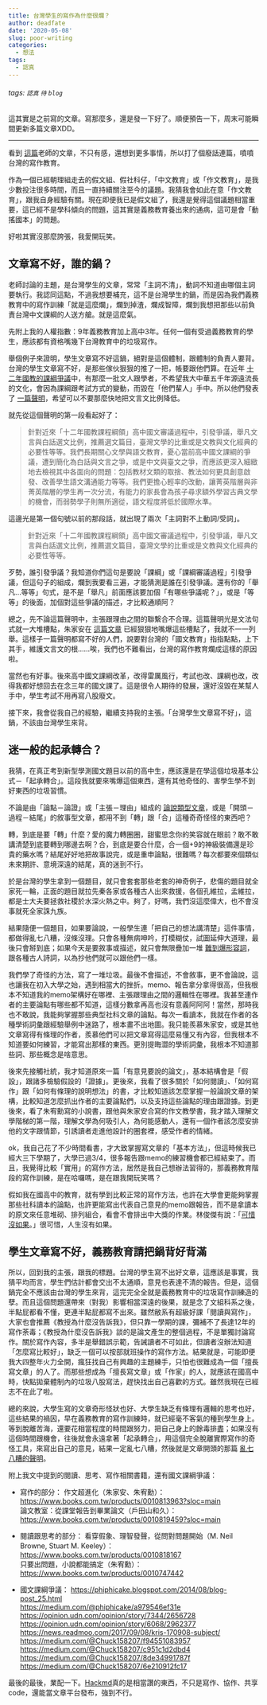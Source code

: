 ```yaml
---
title: 台灣學生的寫作為什麼很爛？
author: deadfate
date: '2020-05-08'
slug: poor-writing
categories:
  - 想法
tags:
  - 認真
---
```

###### tags: `認真` `待` `blog`
這其實是之前寫的文章。寫那麼多，還是發一下好了。順便預告一下，周末可能瞬間更新多篇文章XDD。  

----
看到 [這篇](https://www.facebook.com/enchieh.chao/posts/10157279128493196)老師的文章，不只有感，還想到更多事情，所以打了個廢話連篇，噴噴台灣的寫作教育。  
  
作為一個已經朝理組走去的假文組、假社科仔，「中文教育」或「作文教育」，是我少數投注很多時間，而且一直持續關注至今的議題。我猜我會如此在意「作文教育」，跟我自身經驗有關。現在即便我已是假文組了，我還是覺得這個議題相當重要，這已經不是學科傾向的問題，這其實是義務教育養出來的通病，這可是會「動搖國本」的問題。  

好啦其實沒那麼誇張，我愛開玩笑。  

## 文章寫不好，誰的鍋？  

老師討論的主題，是台灣學生的文章，常常「主詞不清」，動詞不知道由哪個主詞要執行。我認同這點，不過我想要補充，這不是台灣學生的鍋，而是因為我們義務教育中的寫作訓練「就是這麼爛」，爛到掉渣，爛成智障，爛到我想把那些以前負責台灣中文課綱的人送方艙。就是這麼氣。

先附上我的人權指數：9年義務教育加上高中3年。任何一個有受過義務教育的學生，應該都有資格嘴幾下台灣教育中的垃圾寫作。

舉個例子來證明，學生文章寫不好這鍋，絕對是這個體制，跟體制的負責人要背。台灣的學生文章寫不好，是那些傢伙狠狠的推了一把，帳要跟他們算。在近年 [十二年國教的課綱爭議](https://opinion.udn.com/opinion/story/7344/2656728)中，有那麼一批文人跟學者，不希望我大中華五千年源遠流長的文化，會因為課綱跟考試方式的變動，而毀在「他們輩人」手中。所以他們發表了 [一篇聲明](https://sites.google.com/view/guoyuwenshiwomendewuyu/%E9%A6%96%E9%A0%81?authuser=3)，希望可以不要那麼快地把文言文比例降低。

就先從這個聲明的第一段看起好了：  

> 針對近來「十二年國教課程綱領」高中國文審議過程中，引發爭議，舉凡文言與白話選文比例，推薦選文篇目，臺灣文學的比重或是文教與文化經典的必要性等等。我們長期關心文學與語文教育，憂心當前高中國文課綱的爭議，遭到簡化為白話與文言之爭，或是中文與臺文之爭，而應該更深入細緻地去檢視其中各面向的問題：包括教材文類的取捨、教法如何更具創意啟發、改善學生語文溝通能力等等。我們更擔心輕率的改動，讓菁英階層與非菁英階層的學生再一次分流，有能力的家長會為孩子尋求額外學習古典文學的機會，而弱勢學子則無所適從，語文程度將低於國際水準。  

這邊光是第一個句號以前的那段話，就出現了兩次「主詞對不上動詞/受詞」。  

> 針對近來「十二年國教課程綱領」高中國文審議過程中，引發爭議，舉凡文言與白話選文比例，推薦選文篇目，臺灣文學的比重或是文教與文化經典的必要性等等。  
 
歹勢，誰引發爭議？我知道你們這句是要說「課綱」或「課綱審議過程」引發爭議，但這句子的組成，爛到我要看三遍，才能猜測是誰在引發爭議。還有你的「舉凡...等等」句式，是不是「舉凡」前面應該要加個「有哪些爭議呢？」，或是「等等」的後面，加個對這些爭議的描述，才比較通順阿？  

總之，先不論這篇聲明中，主張跟理由之間的聯繫合不合理。這篇聲明光是文法句式就一大堆槽點，朱家安在 [這篇文章](https://news.readmoo.com/2017/09/08/kris-170908-subject/) 已經狠狠地嘴爆這些槽點了，我就不一一列舉。這樣子一篇聲明都寫不好的人們，說要對台灣的「國文教育」指指點點，上下其手，維護文言文的根……唉，我們也不難看出，台灣的寫作教育爛成這樣的原因啦。  

當然也有好事。後來高中國文課綱改革，改得雷厲風行，考試也改、課綱也改，改得我都好想回去在念三年的國文課了。這是很令人期待的發展，還好沒毀在某幫人手中，學生考試不用再寫八股廢文。  

接下來，我會從我自己的經驗，繼續支持我的主張。「台灣學生文章寫不好」，這鍋，不該由台灣學生來背。  

## 迷一般的起承轉合？  
我猜，在真正考到新型學測國文題目以前的高中生，應該還是在學這個垃圾基本公式－「起承轉合」。這段我就要來嘴爆這個東西，還有其他奇怪的、害學生學不到好東西的垃圾習慣。  

不論是由「論點－論證」或「主張－理由」組成的 [論說類型文章](https://opinion.udn.com/opinion/story/6068/1260232)，或是「開頭－過程－結尾」的敘事型文章，都用不到「轉」跟「合」這種奇奇怪怪的東西吧？  

轉，到底是要「轉」什麼？愛的魔力轉圈圈，甜蜜思念你的笑容就在眼前？敢不敢講清楚到底要轉到哪邊去啊？合，到底是要合什麼，合一個+9的神級裝備還是珍貴的藥水嗎？結尾好好地把故事說完，或是重申論點，很難嗎？每次都要來個類似未來期許、意境深遠的結尾，真的迷到不行。  

於是台灣的學生拿到一個題目，就只會套套那些老套的神奇例子，悲傷的題目就全家死一輪，正面的題目就拉先秦各家或各種古人出來救援，各個孔維拉，孟維拉，都是士大夫要拯救社稷於水深火熱之中。夠了，好嗎，我們沒這麼偉大，也不會沒事就死全家誅九族。  

結果隨便一個題目，如果要論說，一般學生連「把自己的想法講清楚」這件事情，都做得亂七八糟，沒條沒理。只會各種無病呻吟，打模糊仗，試圖延伸大道理，最後只會掰到底；如果今天是要敘事或描述，就只會無限疊加一堆 [難到爆形容詞](https://medium.com/@Chuck158207/f94551083957)，跟各種古人詩詞，以為抄他們就可以跟他們一樣。  

我們學了奇怪的方法，寫了一堆垃圾。最後不會描述，不會敘事，更不會論說，這也讓我在初入大學之始，遇到相當大的挫折。memo、報告拿分拿得很高，但我根本不知道我的memo架構好在哪裡、主張跟理由之間的邏輯性在哪裡。我甚至連作者的主要論點有哪些都不知道，這樣分數拿再高也沒有意義阿阿阿！當然，那時我也不敢說，我能夠掌握那些典型社科文章的論點。每次一看讀本，我就在作者的各種學術詞彙跟經驗舉例中迷路了，根本畫不出地圖。我只能羨慕朱家安，或是其他文章寫得有條理的作者，羨慕他們可以把文章寫得這麼易懂又有內容，但我根本不知道要如何練習，才能寫出那樣的東西。更別提晦澀的學術詞彙，我根本不知道那些詞、那些概念是啥意思。  

後來先接觸社統，我才知道原來一篇「有意見要說的論文」，基本結構會是「假設」，跟諸多檢驗假設的「證據」。更後來，我看了很多關於「如何閱讀」、「如何寫作」跟「如何有條理的說明想法」的書，才比較知道該怎麼掌握一般論說文章的架構，比較知道怎麼抓出作者的主要論點們，以及支持這些論點的理由跟證據。到更後來，看了朱宥勳寫的小說書，跟他與朱家安合寫的作文教學書，我才踏入理解文學階梯的第一階，理解文學為何吸引人，為何能感動人，還有一個作者該怎麼安排他的文字跟情節，引誘讀者走進他設計的圈套裡，感受作者的情緒。  

ok，我自己花了不少時間看書，才大致掌握寫文章的「基本方法」，但這時候我已經大三下學期了，大學已過3/4，很多報告跟memo的練習機會都已經結束了。而且，我覺得比較「實用」的寫作方法，居然是我自己想辦法習得的，那義務教育階段的寫作訓練，是在哈囉嗎，是在跟我開玩笑嗎？  

假如我在國高中的教育，就有學到比較正常的寫作方法，也許在大學會更能夠掌握那些社科讀本的論點，也許更能寫出代表自己意見的memo跟報告，而不是拿讀本的原文來任意堆砌、排列組合，看會不會排出中大獎的作業。林俊傑有說：「[可惜沒如果](https://youtu.be/vsBf_0gDxSM?t=297)。」很可惜，人生沒有如果。  

## 學生文章寫不好，義務教育請把鍋背好背滿

所以，回到我的主張，跟我的標題。台灣的學生寫不出好文章，這應該是事實，我猜平均而言，學生們估計都會交出不太通順，意見也表達不清的報告。但是，這個鍋完全不應該由台灣的學生來背，這完完全全就是義務教育中的垃圾寫作訓練造的孽。而且這個問題還帶來（對我）影響相當深遠的後果，就是念了文組科系之後，半點屁都看不懂，更連半點屁都寫不出來。雖然敝系有超級好課「閱讀與寫作」，大家也會推薦《教授為什麼沒告訴我》，但只靠一學期的課，彌補不了長達12年的寫作荼毒；《教授為什麼沒告訴我》談的是論文產生的整個過程，不是單獨討論寫作。關於寫作內容，多半是舉錯誤示範，告誡讀者不可如此，但讀者沒辦法知道「怎麼寫比較好」，缺乏一個可以按部就班操作的寫作方法。結果就是，可能即便我大四整年火力全開，瘋狂找自己有興趣的主題練手，只怕也很難成為一個「擅長寫文章」的人了。而那些想成為「擅長寫文章」或「作家」的人，就應該在國高中時，快點拋棄體制內的垃圾八股寫法，趕快找出自己喜歡的方式。雖然我現在已經志不在此了啦。  

總的來說，大學生寫的文章奇形怪狀也好、大學生缺乏有條理有邏輯的思考也好，這些結果的禍因，早在義務教育的寫作訓練時，就已經毫不客氣的種到學生身上。等到脫離苦海，還要花相當程度的時間跟努力，把自己身上的餘毒排盡；如果沒有這個時間跟機會，往後就會永遠拿著「起承轉合」，用這個完全脫離實際寫作的奇怪工具，來寫出自己的意見，結果一定亂七八糟，然後就是文章開頭的那篇 [亂七八糟的聲明](https://sites.google.com/view/guoyuwenshiwomendewuyu/%E9%A6%96%E9%A0%81?authuser=3)。  


附上我文中提到的閱讀、思考、寫作相關書籍，還有國文課綱爭議：
- 寫作的部分：
作文超進化（朱家安、朱宥勳）：  
<https://www.books.com.tw/products/0010813963?sloc=main>  
論文教室：從課堂報告到畢業論文（戶田山和久）：  
<https://www.books.com.tw/products/0010819459?sloc=main>  

- 閱讀跟思考的部分：
看穿假象、理智發聲，從問對問題開始（M. Neil Browne, Stuart M. Keeley）：  
https://www.books.com.tw/products/0010818167  
只要出問題，小說都能搞定（朱宥勳）：  
<https://www.books.com.tw/products/0010747442>  
- 國文課綱爭議：
<https://phiphicake.blogspot.com/2014/08/blog-post_25.html>  
<https://medium.com/@phiphicake/a979546ef31e>  
<https://opinion.udn.com/opinion/story/7344/2656728>  
<https://opinion.udn.com/opinion/story/6068/2962377>  
<https://news.readmoo.com/2017/09/08/kris-170908-subject/>  
<https://medium.com/@Chuck158207/f94551083957>  
<https://medium.com/@Chuck158207/c951c1d2dbd4>  
<https://medium.com/@Chuck158207/8de34991787f>  
<https://medium.com/@Chuck158207/6e210912fc17>  

最後的最後，業配一下。[Hackmd](https://hackmd.io/)真的是相當讚的東西，不只是寫作、協作、共享code，還能當文章平台發布，強到不行。